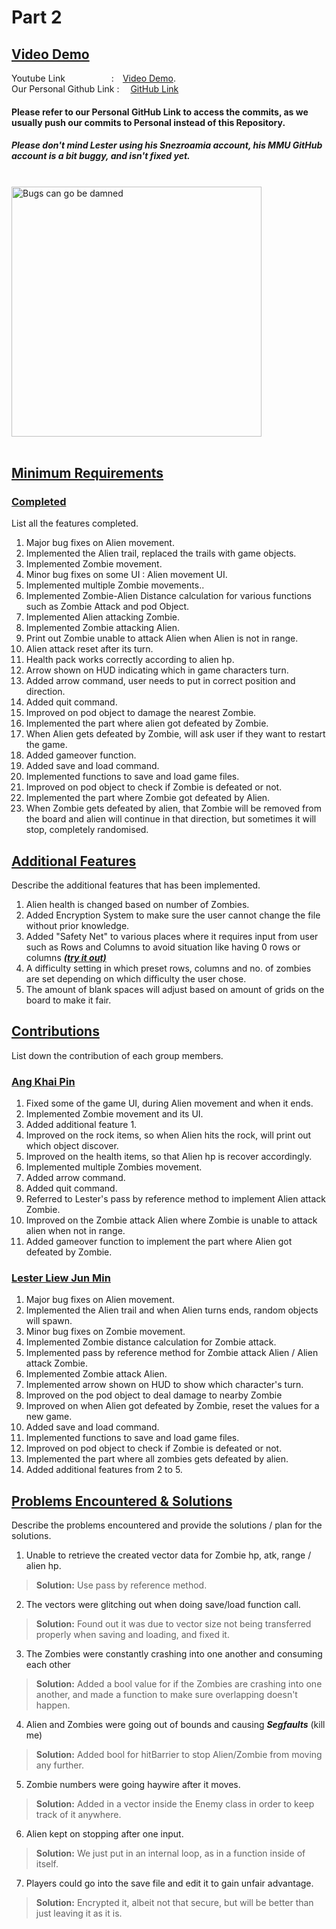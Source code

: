# **Part 2**

## <u>**Video Demo**</u>

Youtube Link      : [Video Demo](https://youtu.be/dISNkdj1vAA). <br/>
Our Personal Github Link :  [GitHub Link](https://github.com/V3ness/PF2223-Assignment)<br/>
#### **Please refer to our Personal GitHub Link to access the commits, as we usually push our commits to Personal instead of this Repository.**
##### Please don't mind Lester using his Snezroamia account, his MMU GitHub account is a bit buggy, and isn't fixed yet.

<br/>
<img src="https://www.linkpicture.com/q/maxresdefault_6.png" type="image" alt="Bugs can go be damned" width="400">
<br/><br/>

## <u>**Minimum Requirements**</u>

### <u>Completed</u>

List all the features completed.

1. Major bug fixes on Alien movement.
2. Implemented the Alien trail, replaced the trails with game objects.
3. Implemented Zombie movement.
4. Minor bug fixes on some UI : Alien movement UI.
5. Implemented multiple Zombie movements..
6. Implemented Zombie-Alien Distance calculation for various functions such as Zombie Attack and pod Object.
7. Implemented Alien attacking Zombie.
8. Implemented Zombie attacking Alien.
9. Print out Zombie unable to attack Alien when Alien is not in range.
10. Alien attack reset after its turn.
11. Health pack works correctly according to alien hp.
12. Arrow shown on HUD indicating which in game characters turn.
13. Added arrow command, user needs to put in correct position and direction.
14. Added quit command.
15. Improved on pod object to damage the nearest Zombie.
16. Implemented the part where alien got defeated by Zombie.
17. When Alien gets defeated by Zombie, will ask user if they want to restart the game.
18. Added gameover function.
19. Added save and load command.
20. Implemented functions to save and load game files.
21. Improved on pod object to check if Zombie is defeated or not.
22. Implemented the part where Zombie got defeated by Alien.
23. When Zombie gets defeated by alien, that Zombie will be removed from the board and alien will continue in that direction, but sometimes it will stop, completely randomised. 

## <u>**Additional Features**</u>

Describe the additional features that has been implemented.

1. Alien health is changed based on number of Zombies.
2. Added Encryption System to make sure the user cannot change the file without prior knowledge.
3. Added "Safety Net" to various places where it requires input from user such as Rows and Columns to avoid situation like having 0 rows or columns ***<u>(try it out)</u>***
4. A difficulty setting in which preset rows, columns and no. of zombies are set depending on which difficulty the user chose.
5. The amount of blank spaces will adjust based on amount of grids on the board to make it fair.

## <u>**Contributions**</u>

List down the contribution of each group members.

### <u>Ang Khai Pin</u>

1. Fixed some of the game UI, during Alien movement and when it ends.
2. Implemented Zombie movement and its UI.
3. Added additional feature 1.
4. Improved on the rock items, so when Alien hits the rock, will print out which object discover.
5. Improved on the health items, so that Alien hp is recover accordingly.
6. Implemented multiple Zombies movement.
7. Added arrow command.
8. Added quit command.
9. Referred to Lester's pass by reference method to implement Alien attack Zombie.
10. Improved on the Zombie attack Alien where Zombie is unable to attack alien when not in range.
11. Added gameover function to implement the part where Alien got defeated by Zombie.

### <u>Lester Liew Jun Min</u>

1. Major bug fixes on Alien movement.
2. Implemented the Alien trail and when Alien turns ends, random objects will spawn.
3. Minor bug fixes on Zombie movement.
4. Implemented Zombie distance calculation for Zombie attack.
5. Implemented pass by reference method for Zombie attack Alien / Alien attack Zombie.
6. Implemented Zombie attack Alien.
7. Implemented arrow shown on HUD to show which character's turn.
8. Improved on the pod object to deal damage to nearby Zombie
9. Improved on when Alien got defeated by Zombie, reset the values for a new game.
10. Added save and load command.
11. Implemented functions to save and load game files.
12. Improved on pod object to check if Zombie is defeated or not.
13. Implemented the part where all zombies gets defeated by alien.
14. Added additional features from 2 to 5.

## <u>**Problems Encountered & Solutions**</u>

Describe the problems encountered and provide the solutions / plan for the solutions.

1. Unable to retrieve the created vector data for Zombie hp, atk, range / alien hp. <br/>
><b>Solution:</b> Use pass by reference method.
2. The vectors were glitching out when doing save/load function call.
><b>Solution:</b> Found out it was due to vector size not being transferred properly when saving and loading, and fixed it.
3. The Zombies were constantly crashing into one another and consuming each other
><b>Solution:</b> Added a bool value for if the Zombies are crashing into one another, and made a function to make sure overlapping doesn't happen.
4. Alien and Zombies were going out of bounds and causing ***Segfaults*** (kill me)
><b>Solution:</b> Added bool for hitBarrier to stop Alien/Zombie from moving any further.
5. Zombie numbers were going haywire after it moves.
><b>Solution:</b> Added in a vector inside the Enemy class in order to keep track of it anywhere.
6. Alien kept on stopping after one input.
><b>Solution:</b> We just put in an internal loop, as in a function inside of itself.
7. Players could go into the save file and edit it to gain unfair advantage.
><b>Solution:</b> Encrypted it, albeit not that secure, but will be better than just leaving it as it is.



